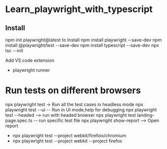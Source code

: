 # Learn_playwright_with_typescript

## Install
npm init playwright@latest to Install 
npm install playwright --save-dev
npm install @playwright/test --save-dev
npm install typescript --save-dev
npx tsc --init

Add VS code extension 
- playwright runner


# Run tests on different browsers
npx playwright test -> Run all the test cases in headless mode
npx playwright test --ui -- Run in UI mode,help for debugging
npx playwright test --headed --> run with headed browser
npx playwright test landing-page.spec.ts -- run specific test file
npx playwright show-report  --> Open report

- npx playwright test --project webkit/firefoix/chromium
- npx playwright test --project webkit --project firefox
